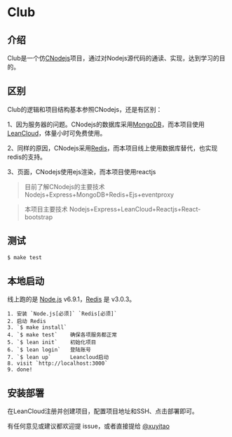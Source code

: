 # Club

## 介绍
  Club是一个仿[CNodejs](https://cnodejs.org/)项目，通过对Nodejs源代码的通读、实现，达到学习的目的。
  
## 区别
  Club的逻辑和项目结构基本参照CNodejs，还是有区别：
  
1、因为服务器的问题。CNodejs的数据库采用[MongoDB](https://www.mongodb.org)，而本项目使用[LeanCloud](http://leancloud.cn/)，体量小时可免费使用。

2、同样的原因，CNodejs采用[Redis](http://redis.io)，而本项目线上使用数据库替代，也实现redis的支持。

3、页面，CNodejs使用ejs渲染，而本项目使用reactjs

>目前了解CNodejs的主要技术
Nodejs+Express+MongoDB+Redis+Ejs+eventproxy

>本项目主要技术
Nodejs+Express+LeanCloud+Reactjs+React-bootstrap

## 测试

```bash
$ make test
```

## 本地启动

线上跑的是 [Node.js](https://nodejs.org) v6.9.1，[Redis](http://redis.io) 是 v3.0.3。

```
1. 安装 `Node.js[必须]` `Redis[必须]`
2. 启动 Redis
3. `$ make install` 
4. `$ make test`    确保各项服务都正常
5. `$ lean init`    初始化项目
6. `$ lean login`   登陆账号 
7. `$ lean up`      Leancloud启动
8. visit `http://localhost:3000`
9. done!
```

## 安装部署

在LeanCloud注册并创建项目，配置项目地址和SSH、点击部署即可。


有任何意见或建议都欢迎提 issue，或者直接提给 [@xuyitao](https://github.com/xuyitao)
